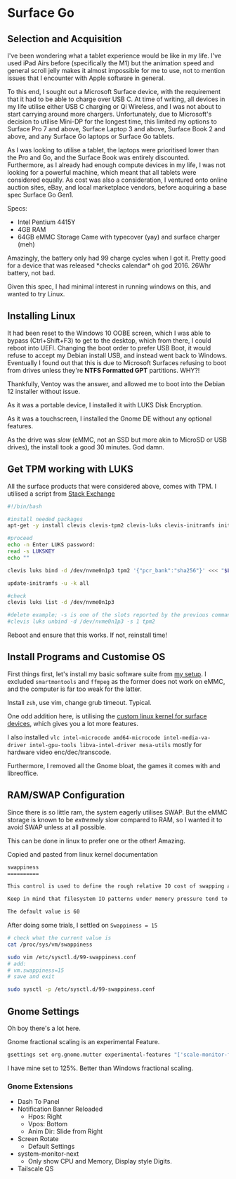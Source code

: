 # Surface Go

## Selection and Acquisition

I've been wondering what a tablet experience would be like in my life. I've used iPad Airs before (specifically the M1) but the animation speed and general scroll jelly makes it almost impossible for me to use, not to mention issues that I encounter with Apple software in general.

To this end, I sought out a Microsoft Surface device, with the requirement that it had to be able to charge over USB C. At time of writing, all devices in my life utilise either USB C charging or Qi Wireless, and I was not about to start carrying around more chargers. Unfortunately, due to Microsoft's decision to utilise Mini-DP for the longest time, this limited my options to Surface Pro 7 and above, Surface Laptop 3 and above, Surface Book 2 and above, and any Surface Go laptops or Surface Go tablets. 

As I was looking to utilise a tablet, the laptops were prioritised lower than the Pro and Go, and the Surface Book was entirely discounted. Furthermore, as I already had enough compute devices in my life, I was not looking for a powerful machine, which meant that all tablets were considered equally. As cost was also a consideration, I ventured onto online auction sites, eBay, and local marketplace vendors, before acquiring a base spec Surface Go Gen1.

Specs:
- Intel Pentium 4415Y
- 4GB RAM
- 64GB eMMC Storage
Came with typecover (yay) and surface charger (meh)

Amazingly, the battery only had 99 charge cycles when I got it. Pretty good for a device that was released \*checks calendar\* oh god 2016. 26Whr battery, not bad.

Given this spec, I had minimal interest in running windows on this, and wanted to try Linux.

## Installing Linux

It had been reset to the Windows 10 OOBE screen, which I was able to bypass (Ctrl+Shift+F3) to get to the desktop, which from there, I could reboot into UEFI. Changing the boot order to prefer USB Boot, it would refuse to accept my Debian install USB, and instead went back to Windows. Eventually I found out that this is due to Microsoft Surfaces refusing to boot from drives unless they're **NTFS Formatted GPT** partitions. WHY?!

Thankfully, Ventoy was the answer, and allowed me to boot into the Debian 12 installer without issue.

As it was a portable device, I installed it with LUKS Disk Encryption.

As it was a touchscreen, I installed the Gnome DE without any optional features.

As the drive was _slow_ (eMMC, not an SSD but more akin to MicroSD or USB drives), the install took a good 30 minutes. God damn.

## Get TPM working with LUKS

All the surface products that were considered above, comes with TPM. I utilised a script from [Stack Exchange](https://askubuntu.com/questions/1470391/luks-tpm2-auto-unlock-at-boot-systemd-cryptenroll)

```sh
#!/bin/bash

#install needed packages
apt-get -y install clevis clevis-tpm2 clevis-luks clevis-initramfs initramfs-tools tss2

#proceed
echo -n Enter LUKS password:
read -s LUKSKEY
echo ""

clevis luks bind -d /dev/nvme0n1p3 tpm2 '{"pcr_bank":"sha256"}' <<< "$LUKSKEY"

update-initramfs -u -k all

#check
clevis luks list -d /dev/nvme0n1p3

#delete example; -s is one of the slots reported by the previous command
#clevis luks unbind -d /dev/nvme0n1p3 -s 1 tpm2
```


Reboot and ensure that this works. If not, reinstall time! 

## Install Programs and Customise OS

First things first, let's install my basic software suite from [my setup](../shell.md). I excluded `smartmontools` and `ffmpeg` as the former does not work on eMMC, and the computer is far too weak for the latter.

Install `zsh`, use vim, change grub timeout. Typical.

One odd addition here, is utilising the [custom linux kernel for surface devices](https://github.com/linux-surface/linux-surface), which gives you a lot more features.

I also installed `vlc intel-microcode amd64-microcode intel-media-va-driver intel-gpu-tools libva-intel-driver mesa-utils` mostly for hardware video enc/dec/transcode.

Furthermore, I removed all the Gnome bloat, the games it comes with and libreoffice.

## RAM/SWAP Configuration

Since there is so little ram, the system eagerly utilises SWAP. But the eMMC storage is known to be _extremely_ slow compared to RAM, so I wanted it to avoid SWAP unless at all possible. 

This can be done in linux to prefer one or the other! Amazing.

Copied and pasted from linux kernel documentation
```txt
swappiness
==========

This control is used to define the rough relative IO cost of swapping and filesystem paging, as a value between 0 and 200. At 100, the VM assumes equal IO cost and will thus apply memory pressure to the page cache and swap-backed pages equally; lower values signify more expensive swap IO, higher values indicates cheaper.

Keep in mind that filesystem IO patterns under memory pressure tend to be more efficient than swap's random IO. An optimal value will require experimentation and will also be workload-dependent.

The default value is 60
```
After doing some trials, I settled on `Swappiness = 15`

```sh
# check what the current value is
cat /proc/sys/vm/swappiness

sudo vim /etc/sysctl.d/99-swappiness.conf
# add:
# vm.swappiness=15
# save and exit

sudo sysctl -p /etc/sysctl.d/99-swappiness.conf
```


## Gnome Settings

Oh boy there's a lot here.

Gnome fractional scaling is an experimental Feature.

```sh
gsettings set org.gnome.mutter experimental-features "['scale-monitor-framebuffer']"
```

I have mine set to 125%. Better than Windows fractional scaling.


### Gnome Extensions

- Dash To Panel
- Notification Banner Reloaded
  - Hpos: Right
  - Vpos: Bottom
  - Anim Dir: Slide from Right
- Screen Rotate 
  - Default Settings
- system-monitor-next
  - Only show CPU and Memory, Display style Digits.
- Tailscale QS

